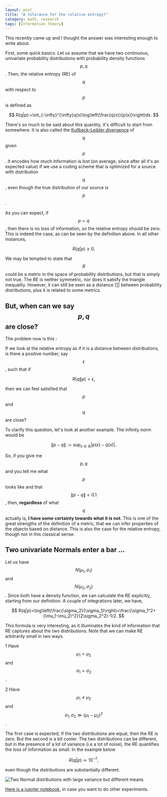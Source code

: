 ```yaml
---
layout: post
title: "A tolerance for the relative entropy?"
category: math, research
tags: [Information theory]
---
```

This recently came up and I thought the answer was interesting enough to write about.


First, some quick basics. Let us assume that we have two continuous, univariate probability distributions with probability density functions $$p,q$$. Then, the relative entropy (RE) of $$q$$ with respect to $$p$$ is defined as 

$$
R(q|p):=\int_{-\infty}^{\infty}q(x)\log\left(\frac{q(x)}{p(x)}\right)dx.
$$

There's so much to be said about this quantity, it's difficult to start from somewhere. It is also called the [Kullback-Leibler divergence](https://en.wikipedia.org/wiki/Kullback%E2%80%93Leibler_divergence) of $$q$$ given $$p$$. It encodes how much information is lost (on average, since after all it's an expected value) if we use a coding scheme that is optimized for a source with distribution $$q$$, even though the true distribution of our source is $$p$$.

As you can expect, if $$ p=q $$, then there is no loss of information, so the relative entropy should be zero. This is indeed the case, as can be seen by the definition above. In all other instances,

$$
 R(q|p)\geq 0.
$$

We may be tempted to state that $$R$$ could be a metric in the space of probability distributions, but that is simply not true. The RE is neither symmetric, nor does it satisfy the triangle inequality. However, it can still be seen as a distance [[1](https://en.wikipedia.org/wiki/Kullback%E2%80%93Leibler_divergence#Relation_to_metrics)] between probability distributions, plus it is related to some metrics.

## But, when can we say $$p,q$$ are close?

The problem now is this : 

If we look at the relative entropy as if it is a distance between distributions, is there a positive number, say $$\epsilon$$, such that if 

$$R(q\|p)<\epsilon,$$ 

then we can feel satisfied that $$p$$ and $$q$$ are close?
    
To clarify this question, let's look at another example. The infinity norm would be

$$
\|p-q\|:=\sup_{x\in \mathbb{R}}|p(x)-q(x)|.
$$

So, if you give me $$p,q$$ and you tell me what $$p$$ looks like and that $$\|p-q\|<0.1$$, then, **regardless** of what $$q$$ actually is, **I have some certainty towards what it is not**. This is one of the great strengths of the definition of a metric, that we can infer properties of the objects based on distance. This is also the case for the relative entropy, though not in this classical sense. 

## Two univariate Normals enter a bar ...
Let us have $$N(\mu_1,\sigma_1)$$ and $$N(\mu_2, \sigma_2)$$. Since both have a density function, we can calculate the RE explicitly, starting from our definition. A couple of integrations later, we have, 

$$
R(q|p)=\log\left(\frac{\sigma_2}{\sigma_1}\right)+\frac{\sigma_1^2+(\mu_1-\mu_2)^2}{2\sigma_2^2}-1/2.
$$

This formula is very interesting, as it illuminates the kind of information that RE captures about the two distributions. Note that we can make RE arbitrarily small in two ways.

1 Have $$\mu_1=\mu_2$$ and $$\sigma_1=\sigma_2$$.

2 Have $$\mu_1\neq \mu_2$$ and $$\sigma_1,\sigma_2\gg(\mu_1-\mu_2)^2$$.

The first case is expected; If the two distributions are equal, then the RE is zero. But the second is a bit cooler. The two distributions can be different, but in the presence of a lot of variance (i.e a lot of noise), the RE quantifies the loss of information as small. In the example below 

$$
R(q|p)\simeq 10^{-7},
$$

even though the distributions are substantially different.

<img src="https://drive.google.com/uc?export=download&id=0B4JwQ7883JIGUGxwaTFUd2daZjA" alt="Two Normal distributions with large variance but different means">

[Here is a jupyter notebook](), in case you want to do other experiments.



